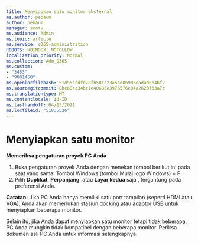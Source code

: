 ```yaml
---
title: Menyiapkan satu monitor eksternal
ms.author: pebaum
author: pebaum
manager: scotv
ms.audience: Admin
ms.topic: article
ms.service: o365-administration
ROBOTS: NOINDEX, NOFOLLOW
localization_priority: Normal
ms.collection: Adm_O365
ms.custom:
- "3453"
- "9001450"
ms.openlocfilehash: 51d95ecdfd78fb501c23a5ad8b906eadad8b4bf2
ms.sourcegitcommit: 8bc60ec34bc1e40685e3976576e04a2623f63a7c
ms.translationtype: MT
ms.contentlocale: id-ID
ms.lasthandoff: 04/15/2021
ms.locfileid: "51835526"
---
```

# <a name="set-up-one-monitor"></a>Menyiapkan satu monitor

**Memeriksa pengaturan proyek PC Anda**

1. Buka pengaturan proyek Anda dengan menekan tombol berikut ini pada saat yang sama: Tombol Windows (tombol Mulai logo Windows) + P.
2. Pilih **Duplikat**, **Perpanjang**, atau **Layar kedua** saja , tergantung pada preferensi Anda.

**Catatan:** Jika PC Anda hanya memiliki satu port tampilan (seperti HDMI atau VGA), Anda akan memerlukan stasiun docking atau adaptor USB untuk menyiapkan beberapa monitor.

Selain itu, jika Anda dapat menyiapkan satu monitor tetapi tidak beberapa, PC Anda mungkin tidak kompatibel dengan beberapa monitor. Periksa dokumen asli PC Anda untuk informasi selengkapnya.